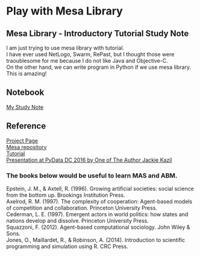 # Play with Mesa Library

## Mesa Library - Introductory Tutorial Study Note  

I am just trying to use mesa library with tutorial.  
I have ever used NetLogo, Swarm, RePast, but I thought those were traoublesome for me because I do not like Java and Objective-C.  
On the other hand, we can write program in Python if we use mesa library. This is amazing!  

## Notebook

[My Study Note](https://github.com/ksnt/Play-with-Mesa-Library/blob/master/Play%20with%20Mesa%20Library%20.ipynb)  

## Reference
[Project Page](https://github.com/projectmesa)  
[Mesa repository](https://github.com/projectmesa/mesa)  
[Tutorial](http://mesa.readthedocs.io/en/latest/tutorials/intro_tutorial.html)  
[Presentation at PyData DC 2016 by One of The Author Jackie Kazil](https://www.youtube.com/watch?v=bjjoHji8KUQ)  

### The books below would be useful to learn MAS and ABM.  

Epstein, J. M., & Axtell, R. (1996). Growing artificial societies: social science from the bottom up. Brookings Institution Press.  
Axelrod, R. M. (1997). The complexity of cooperation: Agent-based models of competition and collaboration. Princeton University Press.  
Cederman, L. E. (1997). Emergent actors in world politics: how states and nations develop and dissolve. Princeton University Press.  
Squazzoni, F. (2012). Agent-based computational sociology. John Wiley & Sons.  
Jones, O., Maillardet, R., & Robinson, A. (2014). Introduction to scientific programming and simulation using R. CRC Press.  

